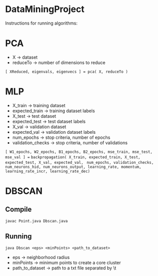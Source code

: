 DataMiningProject
=================

Instructions for running algorithms:


PCA
===
* X -> dataset
* reduceTo -> number of dimensions to reduce

``[ XReduced, eigenvals, eigenvecs ] = pca( X, reduceTo )``


MLP
===
* X_train -> training dataset
* expected_train -> training dataset labels
* X_test -> test dataset
* expected_test -> test dataset labels
* X_val -> validation dataset
* expected_val -> validation dataset labels
* num_epochs -> stop criteria, number of epochs
* validation_checks -> stop criteria, number of validations

``[ W1_epochs, W2_epochs, B1_epochs, B2_epochs, mse_train, mse_test, mse_val ] =``
``backpropagation( X_train, expected_train, X_test, expected_test, X_val, expected_val, ``
``num_epochs, validation_checks, num_neurons_hid, num_neurons_output, learning_rate, momentum, learning_rate_incr, learning_rate_dec)``


DBSCAN
======
Compile
-------
``javac Point.java Dbscan.java``

Running
-------
``java Dbscan <eps> <minPoints> <path_to_dataset>``

* eps -> neighborhood radius
* minPoints -> minimum points to create a core cluster
* path_to_dataset -> path to a txt file separated by \t
